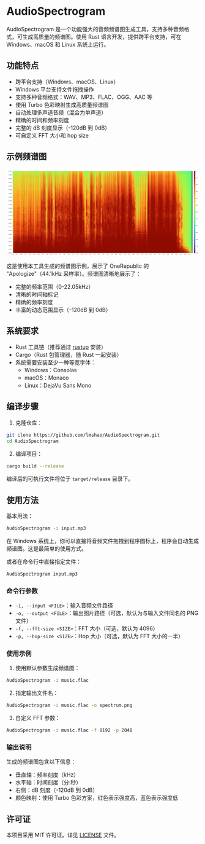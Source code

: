  # AudioSpectrogram

AudioSpectrogram 是一个功能强大的音频频谱图生成工具，支持多种音频格式，可生成高质量的频谱图。使用 Rust 语言开发，提供跨平台支持，可在 Windows、macOS 和 Linux 系统上运行。

## 功能特点

- 跨平台支持（Windows、macOS、Linux）
- Windows 平台支持文件拖拽操作
- 支持多种音频格式：WAV、MP3、FLAC、OGG、AAC 等
- 使用 Turbo 色彩映射生成高质量频谱图
- 自动处理多声道音频（混合为单声道）
- 精确的时间和频率刻度
- 完整的 dB 刻度显示（-120dB 到 0dB）
- 可自定义 FFT 大小和 hop size

## 示例频谱图

![示例频谱图](resources/sample-spectrogram.jpg)

这是使用本工具生成的频谱图示例，展示了 OneRepublic 的 "Apologize"（44.1kHz 采样率）。频谱图清晰地展示了：

- 完整的频率范围（0-22.05kHz）
- 清晰的时间轴标记
- 精确的频率刻度
- 丰富的动态范围显示（-120dB 到 0dB）

## 系统要求

- Rust 工具链（推荐通过 [rustup](https://rustup.rs/) 安装）
- Cargo（Rust 包管理器，随 Rust 一起安装）
- 系统需要安装至少一种等宽字体：
  - Windows：Consolas
  - macOS：Monaco
  - Linux：DejaVu Sans Mono

## 编译步骤

1. 克隆仓库：

```bash
git clone https://github.com/lmshao/AudioSpectrogram.git
cd AudioSpectrogram
```

2. 编译项目：

```bash
cargo build --release
```

编译后的可执行文件将位于 `target/release` 目录下。

## 使用方法

基本用法：

```bash
AudioSpectrogram -i input.mp3
```

在 Windows 系统上，你可以直接将音频文件拖拽到程序图标上，程序会自动生成频谱图。这是最简单的使用方式。

或者在命令行中直接指定文件：

```bash
AudioSpectrogram input.mp3
```

### 命令行参数

- `-i, --input <FILE>`：输入音频文件路径
- `-o, --output <FILE>`：输出图片路径（可选，默认为与输入文件同名的 PNG 文件）
- `-f, --fft-size <SIZE>`：FFT 大小（可选，默认为 4096）
- `-p, --hop-size <SIZE>`：Hop 大小（可选，默认为 FFT 大小的一半）

### 使用示例

1. 使用默认参数生成频谱图：

```bash
AudioSpectrogram -i music.flac
```

2. 指定输出文件名：

```bash
AudioSpectrogram -i music.flac -o spectrum.png
```

3. 自定义 FFT 参数：

```bash
AudioSpectrogram -i music.flac -f 8192 -p 2048
```

### 输出说明

生成的频谱图包含以下信息：

- 垂直轴：频率刻度（kHz）
- 水平轴：时间刻度（分:秒）
- 右侧：dB 刻度（-120dB 到 0dB）
- 颜色映射：使用 Turbo 色彩方案，红色表示强度高，蓝色表示强度低

## 许可证

本项目采用 MIT 许可证。详见 [LICENSE](LICENSE) 文件。
